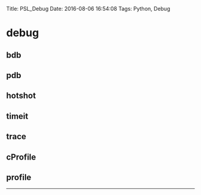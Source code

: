 Title: PSL_Debug
Date: 2016-08-06 16:54:08
Tags: Python, Debug



# debug

## bdb

## pdb

## hotshot

## timeit

## trace

## cProfile

## profile

***
